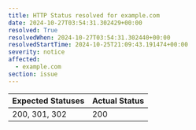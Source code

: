 ```yaml
---
title: HTTP Status resolved for example.com
date: 2024-10-27T03:54:31.302429+00:00
resolved: True
resolvedWhen: 2024-10-27T03:54:31.302440+00:00
resolvedStartTime: 2024-10-25T21:09:43.191474+00:00
severity: notice
affected:
  - example.com
section: issue
---
```


| Expected Statuses | Actual Status  |
|-------------------|----------------|
| 200, 301, 302 | 200 |
